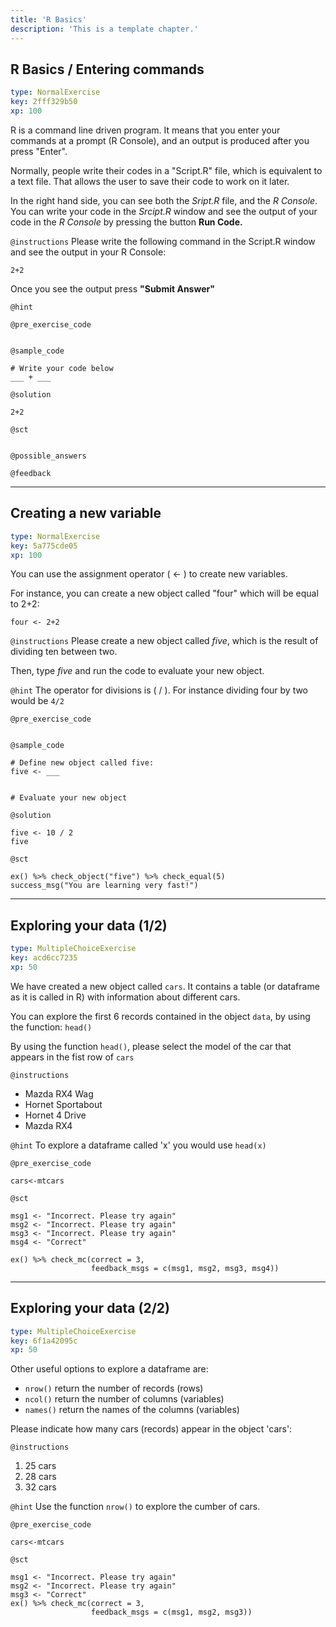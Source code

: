```yaml
---
title: 'R Basics'
description: 'This is a template chapter.'
---
```


## R Basics / Entering commands

```yaml
type: NormalExercise
key: 2fff329b50
xp: 100
```

R is a command line driven program. It means that you enter your commands at a prompt (R Console), and an output is produced after you press "Enter".

Normally, people write their codes in a "Script.R" file, which is equivalent to a text file. That allows the user to save their code to work on it later.  

In the right hand side, you can see both the _Sript.R_ file, and the _R Console_. You can write your code in the _Srcipt.R_ window and see the output of your code in the _R Console_ by pressing the button **Run Code.**

`@instructions`
Please write the following command in the Script.R window and see the output in your R Console:

`` 2+2 ``

Once you see the output press **"Submit Answer"**

`@hint`


`@pre_exercise_code`
```{r}

```

`@sample_code`
```{r}
# Write your code below
___ + ___
```

`@solution`
```{r}
2+2
```

`@sct`
```{r}

```

`@possible_answers`


`@feedback`


---

## Creating a new variable

```yaml
type: NormalExercise
key: 5a775cde05
xp: 100
```

You can use the assignment operator ( <- ) to create new variables.

For instance, you can create a new object called "four" which will be equal to 2+2:

`four <- 2+2`

`@instructions`
Please create a new object called _five_, which is the result of dividing ten between two.

Then, type _five_ and run the code to evaluate your new object.

`@hint`
The operator for divisions is ( / ). For instance dividing four by two would be `4/2`

`@pre_exercise_code`
```{r}

```

`@sample_code`
```{r}
# Define new object called five:
five <- ___


# Evaluate your new object
```

`@solution`
```{r}
five <- 10 / 2
five
```

`@sct`
```{r}
ex() %>% check_object("five") %>% check_equal(5)
success_msg("You are learning very fast!")
```

---

## Exploring your data (1/2)

```yaml
type: MultipleChoiceExercise
key: acd6cc7235
xp: 50
```

We have created a new object called `cars`. It contains a table (or dataframe as it is called in R) with information about different cars.

You can explore the first 6 records contained in the object `data`, by using the function:
`head()`

By using the function `head()`, please select the model of the car that appears in the fist row of `cars`

`@instructions`
- Mazda RX4 Wag    
- Hornet Sportabout
- Hornet 4 Drive   
- Mazda RX4

`@hint`
To explore a dataframe called 'x' you would use `head(x)`

`@pre_exercise_code`
```{r}
cars<-mtcars
```

`@sct`
```{r}
msg1 <- "Incorrect. Please try again" 
msg2 <- "Incorrect. Please try again"
msg3 <- "Incorrect. Please try again"
msg4 <- "Correct"

ex() %>% check_mc(correct = 3,
                  feedback_msgs = c(msg1, msg2, msg3, msg4))
```

---

## Exploring your data (2/2)

```yaml
type: MultipleChoiceExercise
key: 6f1a42095c
xp: 50
```

Other useful options to explore a dataframe are:

- `nrow()`  return the number of records (rows)
- `ncol()`  return the number of columns (variables)
- `names()` return the names of the columns (variables) 

Please indicate how many cars (records) appear in the object 'cars':

`@instructions`
1. 25 cars
2. 28 cars
3. 32 cars

`@hint`
Use the function `nrow()` to explore the cumber of cars.

`@pre_exercise_code`
```{r}
cars<-mtcars
```

`@sct`
```{r}
msg1 <- "Incorrect. Please try again" 
msg2 <- "Incorrect. Please try again"
msg3 <- "Correct"
ex() %>% check_mc(correct = 3,
                  feedback_msgs = c(msg1, msg2, msg3))
```
